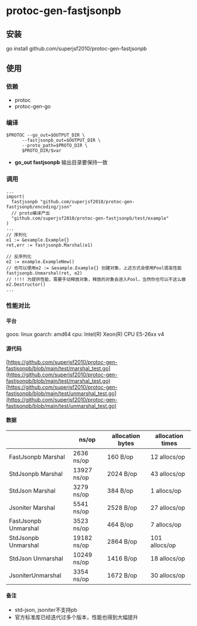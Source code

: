 # protoc-gen-fastjsonpb

## 安装

go install github.com/superjsf2010/protoc-gen-fastjsonpb

## 使用

### 依赖

- protoc
- protoc-gen-go

### 编译

```
$PROTOC --go_out=$OUTPUT_DIR \
      --fastjsonpb_out=$OUTPUT_DIR \
      --proto_path=$PROTO_DIR \
      $PROTO_DIR/$var
```

- **go_out fastjsonpb** 输出目录要保持一致

### 调用

```
...
import(
  fastjsonpb "github.com/superjsf2010/protoc-gen-fastjsonpb/encoding/json"
  // proto编译产出
  "github.com/superjsf2010/protoc-gen-fastjsonpb/test/example"
)
...
// 序列化
e1 := &example.Example{}
ret,err := fastjsonpb.Marshal(e1)

// 反序列化
e2 := example.ExampleNew()
// 也可以使用e2 := &example.Example{} 创建对象，上述方式会使用Pool提高性能
fastjsonpb.Unmarshal(ret, e2)
// !!!! 为提供性能，需要手动释放对象，释放的对象会进入Pool，当然你也可以不这么做
e2.Destructor()
...
```

### 性能对比

#### 平台

goos: linux
goarch: amd64
cpu: Intel(R) Xeon(R) CPU E5-26xx v4

#### 源代码

[https://github.com/superjsf2010/protoc-gen-fastjsonpb/blob/main/test/marshal_test.go](https://github.com/superjsf2010/protoc-gen-fastjsonpb/blob/main/test/marshal_test.go)
[https://github.com/superjsf2010/protoc-gen-fastjsonpb/blob/main/test/unmarshal_test.go](https://github.com/superjsf2010/protoc-gen-fastjsonpb/blob/main/test/unmarshal_test.go)

#### 数据

| | ns/op | allocation bytes | allocation times |
| -- | -- | -- | -- |
| FastJsonpb Marshal | 2636 ns/op | 160 B/op	| 12 allocs/op |
| StdJsonpb Marshal | 13927 ns/op | 2024 B/op | 43 allocs/op |
| StdJson Marshal | 3279 ns/op | 384 B/op | 1 allocs/op |
| Jsoniter Marshal | 5541 ns/op | 2528 B/op | 27 allocs/op |
| FastJsonpb Unmarshal | 3523 ns/op | 464 B/op | 7 allocs/op |
| StdJsonpb Unmarshal | 19182 ns/op | 2864 B/op | 101 allocs/op |
| StdJson Unmarshal | 10249 ns/op | 1416 B/op | 18 allocs/op |
| JsoniterUnmarshal | 3354 ns/op | 1672 B/op | 30 allocs/op |

#### 备注

- std-json, jsoniter不支持pb
- 官方标准库已经迭代过多个版本，性能也得到大幅提升
